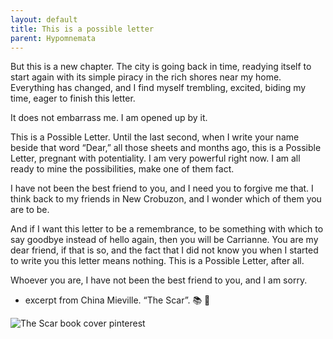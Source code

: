 ```yaml
---
layout: default
title: This is a possible letter
parent: Hypomnemata
---
```

But this is a new chapter. The city is going back in time, readying itself to start again with its simple piracy in the rich shores near my home. Everything has changed, and I find myself trembling, excited, biding my time, eager to finish this letter.

It does not embarrass me. I am opened up by it.

This is a Possible Letter. Until the last second, when I write your name beside that word “Dear,” all those sheets and months ago, this is a Possible Letter, pregnant with potentiality. I am very powerful right now. I am all ready to mine the possibilities, make one of them fact.

I have not been the best friend to you, and I need you to forgive me that. I think back to my friends in New Crobuzon, and I wonder which of them you are to be.

And if I want this letter to be a remembrance, to be something with which to say goodbye instead of hello again, then you will be Carrianne. You are my dear friend, if that is so, and the fact that I did not know you when I started to write you this letter means nothing. This is a Possible Letter, after all.

Whoever you are, I have not been the best friend to you, and I am sorry.


- excerpt from China Mieville. “The Scar”. 📚 💬

![The Scar book cover pinterest](https://7robots.micro.blog/uploads/2024/aa690bd690.jpg "The Scar book cover pinterest")

